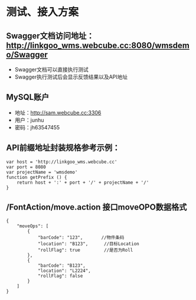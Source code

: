 # 测试、接入方案

## Swagger文档访问地址：http://linkgoo_wms.webcube.cc:8080/wmsdemo/Swagger
* Swagger文档可以直接执行测试
* Swagger执行测试后会显示反馈结果以及API地址

## MySQL账户
* 地址：http://sam.webcube.cc:3306
* 用户：junhu
* 密码：jh63547455

## API前缀地址封装规格参考示例：
``` JS
var host = 'http://linkgoo_wms.webcube.cc'
var port = 8080
var projectName = 'wmsdemo'
function getPrefix () {
    return host + ':' + port + '/' + projectName + '/'
}
```

## /FontAction/move.action 接口moveOPO数据格式
``` JS
{
    "moveOps": [
        {
            "barCode": "123",       //物件条码
            "location": "B123",      //目标Location      
            "rollFlag": true         //是否为Roll
        },
        {
            "barCode": "B123",
            "location": "L2224",
            "rollFlag": false
        }
    ]
}
```
